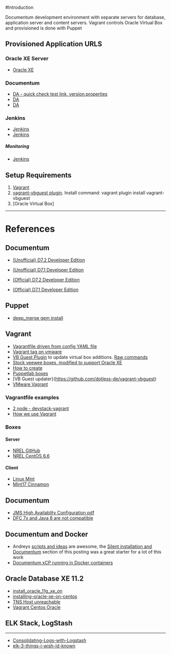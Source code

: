 #Introduction

Documentum development environment with separate servers for database, application server and content servers. Vagrant controls Oracle Virtual Box and provisioned is done with Puppet

## Provisioned Application URLS

### Oracle XE Server
+ [Oracle XE](http://127.0.0.1:8080/apex/f?p=4950:1)

### Documentum
+ [DA - quick check test link, version.properties](http://127.0.0.1:8081/da/version.properties)
+ [DA](http://127.0.0.1:8081/da)
+ [DA](http://appsservr:8080/da)

### Jenkins
+ [Jenkins](http://127.0.0.1:8081/jenkins)
+ [Jenkins](http://appsservr:8080/jenkins)

##### Monitoring
+ [Jenkins](http://127.0.0.1:8081/jenkins/monitoring)

## Setup Requirements
1. [Vagrant](https://community.emc.com/people/aldago-zF7Lc/blog/2015/02/18/unofficial-d72-developer-edition)
1. [vagrant-vbguest plugin](https://github.com/dotless-de/vagrant-vbguest). Install command: vagrant plugin install vagrant-vbguest
1. [Oracle Virtual Box]


--------------------
# References
## Documentum

+ [(Unofficial) D7.2 Developer Edition](https://community.emc.com/people/aldago-zF7Lc/blog/2015/02/18/unofficial-d72-developer-edition)
+ [(Unofficial) D7.1 Developer Edition](https://community.emc.com/people/aldago-zF7Lc/blog/2014/01/30/unofficial-d71-developer-edition)

+ [(Official) D7.2 Developer Edition](https://community.emc.com/community/edn/documentum/blog/2015/11/21/documentum-72-developer-edition)
+ [(Official) D7.1 Developer Edition](https://community.emc.com/community/edn/documentum/blog/2014/03/20/new-documentum-developer-edition-meets-open-source)

## Puppet

+ [deep_merge gem install](http://guides.rubygems.org/rubygems-basics/#installing-gems)

## Vagrant

+ [Vagrantfile driven from config YAML file](https://github.com/openstack-dev/devstack-vagrant)
+ [Vagrant tag on vmware](http://blogs.vmware.com/openstack/tag/vagrant/)
+ [VB Guest Plugin](https://github.com/dotless-de/vagrant-vbguest) to update virtual box additions. [Raw commands](https://gist.github.com/fernandoaleman/5083680)
+ [Stock veewee boxes, modified to support Oracle XE](https://github.com/stlhrt/vagrant-boxes)
+ [How to create](https://github.com/ckan/ckan/wiki/How-to-Create-a-CentOS-Vagrant-Base-Box)
+ [Puppetlab boxes](https://github.com/puppetlabs/puppet-vagrant-boxes)
+ [VB Guest updater}(https://github.com/dotless-de/vagrant-vbguest)
+ [VMware Vagrant](http://blogs.vmware.com/openstack/tag/vagrant)

### Vagrantfile examples
+ [2 node - devstack-vagrant](https://github.com/openstack-dev/devstack-vagrant/blob/master/Vagrantfile)
+ [How we use Vagrant](http://blog.lusis.org/blog/2012/12/17/how-we-vagrant)


### Boxes
#### Server

+ [NREL GitHub](https://github.com/NREL/vagrant-boxes)
+ [NREL CentOS 6.6](https://atlas.hashicorp.com/nrel/boxes/CentOS-6.6-x86_64)

#### Client
+ [Linux Mint](https://atlas.hashicorp.com/boxes/search?utf8=%E2%9C%93&sort=&provider=virtualbox&q=linux+mint)
+ [Mint17 Cinnamon](https://atlas.hashicorp.com/npalm/boxes/mint17-amd64-cinnamon)

## Documentum

+ [JMS High Availablity Configuration pdf](https://uk.emc.com/collateral/white-papers/h12673-wp-pdf-documentum-java-method-server-high-availablity-configuration.pdf)
+ [DFC 7x and Java 8 are not compatible](https://community.emc.com/message/889230)

## Documentum and Docker

+ Andreys [scripts and ideas](https://github.com/andreybpanfilov/dctm/tree/master/docker) are awesome, the [Silent installation and Documentum](http://blog.documentum.pro/2014/08/09/docker-and-documentum-part-ii/) section of this posting was a great starter for a lot of this work
+ [Documentum xCP running in Docker containers](https://github.com/jppop/dctm-docker)

## Oracle Database XE 11.2

+ [install_oracle_11g_xe_on](http://www.davidghedini.com/pg/entry/install_oracle_11g_xe_on)
+ [installing-oracle-xe-on-centos](https://mikesmithers.wordpress.com/2015/03/01/installing-oracle-xe-on-centos)
+ [TNS Host unreachable](http://haridba7.blogspot.co.uk/2013/01/tnsdestination-host-unreachable.html)
+ [Vagrant Centos Oracle](https://github.com/ismaild/vagrant-centos-oracle/blob/master/provisioning/oracle-xe.yml)

## ELK Stack, LogStash
--------------------
+ [Consolidating-Logs-with-Logstash](http://www.linux-magazine.com/Online/Features/Consolidating-Logs-with-Logstash)
+ [elk-3-things-i-wish-id-known](http://blog.scottlogic.com/2014/12/19/elk-3-things-i-wish-id-known.html)

